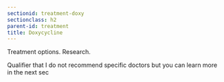 ```yaml
---
sectionid: treatment-doxy
sectionclass: h2
parent-id: treatment
title: Doxycycline
---
```

Treatment options. Research.

Qualifier that I do not recommend specific doctors but you can learn more in the next sec

